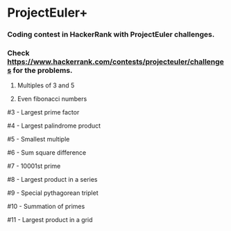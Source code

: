 # ProjectEuler+

### Coding contest in HackerRank with ProjectEuler challenges.

### Check https://www.hackerrank.com/contests/projecteuler/challenges for the problems.

 1. Multiples of 3 and 5
 
 2. Even fibonacci numbers
 
 #3 - Largest prime factor
 
 #4 - Largest palindrome product
 
 #5 - Smallest multiple
 
 #6 - Sum square difference
 
 #7 - 10001st prime
 
 #8 - Largest product in a series
 
 #9 - Special pythagorean triplet
 
 #10 - Summation of primes
 
 #11 - Largest product in a grid
